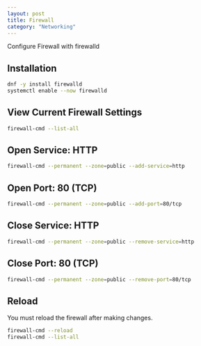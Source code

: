 ```yaml
---
layout: post
title: Firewall
category: "Networking"
---
```


Configure Firewall with firewalld

## Installation

```sh
dnf -y install firewalld
systemctl enable --now firewalld
```

## View Current Firewall Settings

```sh
firewall-cmd --list-all
```

## Open Service: HTTP

```sh
firewall-cmd --permanent --zone=public --add-service=http
```

## Open Port: 80 (TCP)

```sh
firewall-cmd --permanent --zone=public --add-port=80/tcp
```

## Close Service: HTTP

```sh
firewall-cmd --permanent --zone=public --remove-service=http
```

## Close Port: 80 (TCP)

```sh
firewall-cmd --permanent --zone=public --remove-port=80/tcp
```

## Reload

You must reload the firewall after making changes.

```sh
firewall-cmd --reload
firewall-cmd --list-all
```
